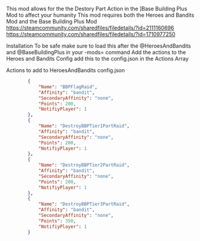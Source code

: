 This mod allows for the the Destory Part Action in the ]Base Building Plus Mod to affect your humanity
This mod requires both the Heroes and Bandits Mod and the Base Building Plus Mod
https://steamcommunity.com/sharedfiles/filedetails/?id=2111160696
https://steamcommunity.com/sharedfiles/filedetails/?id=1710977250

Installation
To be safe make sure to load this after the @HeroesAndBandits and @BaseBuildingPlus in your -mods= command
Add the actions to the Heroes and Bandits Config add this to the config.json in the Actions Array


Actions to add to HeroesAndBandits config.json
```json
        {
            "Name": "BBPFlagRaid",
            "Affinity": "bandit",
            "SecondaryAffinity": "none",
            "Points": 200,
            "NotifiyPlayer": 1
        },
        {
            "Name": "DestroyBBPTier1PartRaid",
            "Affinity": "bandit",
            "SecondaryAffinity": "none",
            "Points": 200,
            "NotifiyPlayer": 1
        },
        {
            "Name": "DestroyBBPTier2PartRaid",
            "Affinity": "bandit",
            "SecondaryAffinity": "none",
            "Points": 200,
            "NotifiyPlayer": 1
        },
        {
            "Name": "DestroyBBPTier3PartRaid",
            "Affinity": "bandit",
            "SecondaryAffinity": "none",
            "Points": 350,
            "NotifiyPlayer": 1
        }
```